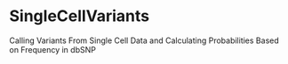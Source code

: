 # SingleCellVariants
Calling Variants From Single Cell Data and Calculating Probabilities Based on Frequency in dbSNP
